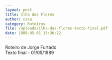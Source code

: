 ```yaml
---
layout: post
title: Ilha das Flores
author: casa
category: Roteiros
file: /uploads/ilha-das-flores-texto-final.pdf
date: 1989-05-01 15:36:22
---
```

Roteiro de Jorge Furtado\
Texto final - 01/05/1989